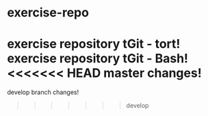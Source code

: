 # exercise-repo
exercise repository tGit - tort!
exercise repository tGit - Bash!
<<<<<<< HEAD
master changes!
=======
develop branch changes!
>>>>>>> develop

